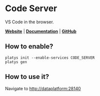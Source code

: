 # Code Server

VS Code in the browser.

**[Website](https://code.visualstudio.com/)** | **[Documentation](https://code.visualstudio.com/docs)** | **[GitHub](https://github.com/coder/code-server)**

## How to enable?

```
platys init --enable-services CODE_SERVER
platys gen
```

## How to use it?

Navigate to <http://dataplatform:28140>
